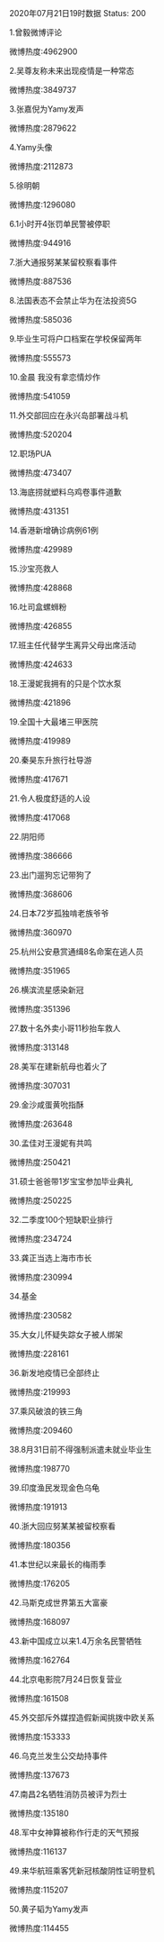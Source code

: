 2020年07月21日19时数据
Status: 200

1.曾毅微博评论

微博热度:4962900

2.吴尊友称未来出现疫情是一种常态

微博热度:3849737

3.张嘉倪为Yamy发声

微博热度:2879622

4.Yamy头像

微博热度:2112873

5.徐明朝

微博热度:1296080

6.1小时开4张罚单民警被停职

微博热度:944916

7.浙大通报努某某留校察看事件

微博热度:887536

8.法国表态不会禁止华为在法投资5G

微博热度:585036

9.毕业生可将户口档案在学校保留两年

微博热度:555573

10.金晨 我没有拿恋情炒作

微博热度:541059

11.外交部回应在永兴岛部署战斗机

微博热度:520204

12.职场PUA

微博热度:473407

13.海底捞就塑料乌鸡卷事件道歉

微博热度:431351

14.香港新增确诊病例61例

微博热度:429989

15.沙宝亮救人

微博热度:428868

16.吐司盒螺蛳粉

微博热度:426855

17.班主任代替学生离异父母出席活动

微博热度:424633

18.王漫妮我拥有的只是个饮水泵

微博热度:421896

19.全国十大最堵三甲医院

微博热度:419989

20.秦昊东升旅行社导游

微博热度:417671

21.令人极度舒适的人设

微博热度:417068

22.阴阳师

微博热度:386666

23.出门遛狗忘记带狗了

微博热度:368606

24.日本72岁孤独啃老族爷爷

微博热度:360970

25.杭州公安悬赏通缉8名命案在逃人员

微博热度:351965

26.横滨流星感染新冠

微博热度:351396

27.数十名外卖小哥11秒抬车救人

微博热度:313148

28.美军在建新航母也着火了

微博热度:307031

29.金沙咸蛋黄吮指酥

微博热度:263648

30.孟佳对王漫妮有共鸣

微博热度:250421

31.硕士爸爸带1岁宝宝参加毕业典礼

微博热度:250225

32.二季度100个短缺职业排行

微博热度:234724

33.龚正当选上海市市长

微博热度:230994

34.基金

微博热度:230582

35.大女儿怀疑失踪女子被人绑架

微博热度:228161

36.新发地疫情已全部终止

微博热度:219993

37.乘风破浪的铁三角

微博热度:209460

38.8月31日前不得强制派遣未就业毕业生

微博热度:198770

39.印度渔民发现金色乌龟

微博热度:191913

40.浙大回应努某某被留校察看

微博热度:180356

41.本世纪以来最长的梅雨季

微博热度:176205

42.马斯克成世界第五大富豪

微博热度:168097

43.新中国成立以来1.4万余名民警牺牲

微博热度:162764

44.北京电影院7月24日恢复营业

微博热度:161508

45.外交部斥外媒捏造假新闻挑拨中欧关系

微博热度:153333

46.乌克兰发生公交劫持事件

微博热度:137673

47.南昌2名牺牲消防员被评为烈士

微博热度:135180

48.军中女神算被称作行走的天气预报

微博热度:116137

49.来华航班乘客凭新冠核酸阴性证明登机

微博热度:115207

50.黄子韬为Yamy发声

微博热度:114455

